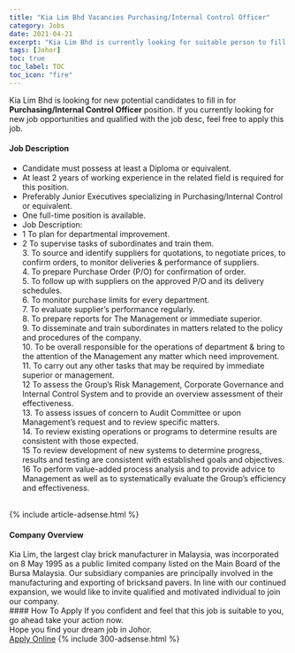 ```yaml
---
title: "Kia Lim Bhd Vacancies Purchasing/Internal Control Officer" 
category: Jobs 
date: 2021-04-21 
excerpt: "Kia Lim Bhd is currently looking for suitable person to fill in the Purchasing/Internal Control Officer which based in Johor" 
tags: [Johor] 
toc: true 
toc_label: TOC 
toc_icon: "fire" 
--- 
```


<p>Kia Lim Bhd is looking for new potential candidates to fill in for <b>Purchasing/Internal Control Officer</b> position. If you currently looking for new job opportunities and qualified with the job desc, feel free to apply this job.
</p><div><div><h4>Job Description</h4></div><div><div><span><div><ul><li>Candidate must possess at least a Diploma or equivalent.</li><li>At least 2 years of working experience in the related field is required for this position.</li><li>Preferably Junior Executives specializing in Purchasing/Internal Control or equivalent.</li><li>One full-time position is available.</li><li>Job Description:</li><li>1 To plan for departmental improvement.</li><li>2 To supervise tasks of subordinates and train them.<br>3. To source and identify suppliers for quotations, to negotiate prices, to confirm orders, to monitor deliveries &amp; performance of suppliers.<br>4. To prepare Purchase Order (P/O) for confirmation of order.<br>5. To follow up with suppliers on the approved P/O and its delivery schedules.<br>6. To monitor purchase limits for every department.<br>7. To evaluate supplier&#8217;s performance regularly.<br>8. To prepare reports for The Management or immediate superior.<br>9. To disseminate and train subordinates in matters related to the policy and procedures of the company.<br>10. To be overall responsible for the operations of department &amp; bring to the attention of the Management any matter which need improvement.<br>11. To carry out any other tasks that may be required by immediate superior or management.<div>12 To assess the Group&#8217;s Risk Management, Corporate Governance and<br>Internal Control System and to provide an overview assessment of their effectiveness.<br>13. To assess issues of concern to Audit Committee or upon Management&#8217;s request and to review specific matters.<br>14. To review existing operations or programs to determine results are consistent with those expected.<br>15 To review development of new systems to determine progress, results and testing are consistent with established goals and objectives.<br>16 To perform value-added process analysis and to provide advice to Management as well as to systematically evaluate the Group&#8217;s efficiency and effectiveness.<br>&#160;</div></li></ul></div></span></div></div></div> 
{% include article-adsense.html %} 
<div><div><h4>Company Overview</h4></div><div><div><span><div><div>
	&#8203;Kia Lim, the largest clay brick manufacturer in Malaysia, was incorporated on 8 May 1995 as a public limited company listed on the Main Board of the Bursa Malaysia. Our subsidiary companies are principally involved in the manufacturing and exporting of bricksand pavers. In line with our continued expansion, we would like to invite qualified and motivated individual to join our company.</div></div></span></div></div></div> 
#### How To Apply 
If you confident and feel that this job is suitable to you, go ahead take your action now. <br/> 
Hope you find your dream job in Johor. <br/> 
<a href="https://www.jobstreet.com.my/en/job/purchasing-internal-control-officer-4544680?jobId=jobstreet-my-job-4544680&" class="btn btn--info" target="_blank" rel="nofollow noopenner">Apply Online</a> 
{% include 300-adsense.html %} 